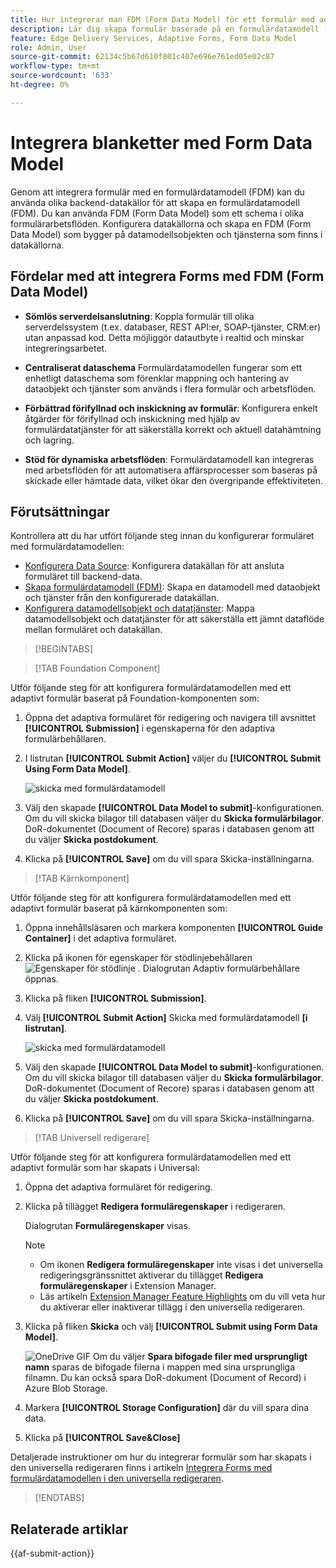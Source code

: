 ```yaml
---
title: Hur integrerar man FDM (Form Data Model) för ett formulär med adaptiv form?
description: Lär dig skapa formulär baserade på en formulärdatamodell (FDM). Generera och redigera exempeldata för datamodellsobjekt i FDM.
feature: Edge Delivery Services, Adaptive Forms, Form Data Model
role: Admin, User
source-git-commit: 62134c5b67d610f801c407e696e761ed05e02c87
workflow-type: tm+mt
source-wordcount: '633'
ht-degree: 0%

---
```


# Integrera blanketter med Form Data Model

Genom att integrera formulär med en formulärdatamodell (FDM) kan du använda olika backend-datakällor för att skapa en formulärdatamodell (FDM). Du kan använda FDM (Form Data Model) som ett schema i olika formulärarbetsflöden. Konfigurera datakällorna och skapa en FDM (Form Data Model) som bygger på datamodellsobjekten och tjänsterna som finns i datakällorna.

## Fördelar med att integrera Forms med FDM (Form Data Model)

* **Sömlös serverdelsanslutning**: Koppla formulär till olika serverdelssystem (t.ex. databaser, REST API:er, SOAP-tjänster, CRM:er) utan anpassad kod. Detta möjliggör datautbyte i realtid och minskar integreringsarbetet.
* **Centraliserat dataschema** Formulärdatamodellen fungerar som ett enhetligt dataschema som förenklar mappning och hantering av dataobjekt och tjänster som används i flera formulär och arbetsflöden.

* **Förbättrad förifyllnad och inskickning av formulär**: Konfigurera enkelt åtgärder för förifyllnad och inskickning med hjälp av formulärdatatjänster för att säkerställa korrekt och aktuell datahämtning och lagring.

* **Stöd för dynamiska arbetsflöden**: Formulärdatamodell kan integreras med arbetsflöden för att automatisera affärsprocesser som baseras på skickade eller hämtade data, vilket ökar den övergripande effektiviteten.

## Förutsättningar

Kontrollera att du har utfört följande steg innan du konfigurerar formuläret med formulärdatamodellen:

* [Konfigurera Data Source](/help/forms/configure-data-sources.md): Konfigurera datakällan för att ansluta formuläret till backend-data.
* [Skapa formulärdatamodell (FDM)](/help/forms/create-form-data-models.md): Skapa en datamodell med dataobjekt och tjänster från den konfigurerade datakällan.
* [Konfigurera datamodellsobjekt och datatjänster](/help/forms/work-with-form-data-model.md): Mappa datamodellsobjekt och datatjänster för att säkerställa ett jämnt dataflöde mellan formuläret och datakällan.

>[!BEGINTABS]

>[!TAB Foundation Component]

Utför följande steg för att konfigurera formulärdatamodellen med ett adaptivt formulär baserat på Foundation-komponenten som:

1. Öppna det adaptiva formuläret för redigering och navigera till avsnittet **[!UICONTROL Submission]** i egenskaperna för den adaptiva formulärbehållaren.
1. I listrutan **[!UICONTROL Submit Action]** väljer du **[!UICONTROL Submit Using Form Data Model]**.

   ![skicka med formulärdatamodell](/help/forms/assets/submit-uisng-fdm-fc.png)

1. Välj den skapade **[!UICONTROL Data Model to submit]**-konfigurationen.
Om du vill skicka bilagor till databasen väljer du **Skicka formulärbilagor**. DoR-dokumentet (Document of Recore) sparas i databasen genom att du väljer **Skicka postdokument**.
1. Klicka på **[!UICONTROL Save]** om du vill spara Skicka-inställningarna.

>[!TAB Kärnkomponent]

Utför följande steg för att konfigurera formulärdatamodellen med ett adaptivt formulär baserat på kärnkomponenten som:

1. Öppna innehållsläsaren och markera komponenten **[!UICONTROL Guide Container]** i det adaptiva formuläret.
1. Klicka på ikonen för egenskaper för stödlinjebehållaren ![Egenskaper för stödlinje](/help/forms/assets/configure-icon.svg) . Dialogrutan Adaptiv formulärbehållare öppnas.
1. Klicka på fliken **[!UICONTROL Submission]**.
1. Välj **[!UICONTROL Submit Action]** Skicka med formulärdatamodell **[i listrutan]**.

   ![skicka med formulärdatamodell](/help/forms/assets/submit-uisng-fdm-cc.png)

1. Välj den skapade **[!UICONTROL Data Model to submit]**-konfigurationen.
Om du vill skicka bilagor till databasen väljer du **Skicka formulärbilagor**. DoR-dokumentet (Document of Recore) sparas i databasen genom att du väljer **Skicka postdokument**.
1. Klicka på **[!UICONTROL Save]** om du vill spara Skicka-inställningarna.

>[!TAB Universell redigerare]

Utför följande steg för att konfigurera formulärdatamodellen med ett adaptivt formulär som har skapats i Universal:

1. Öppna det adaptiva formuläret för redigering.
1. Klicka på tillägget **Redigera formuläregenskaper** i redigeraren.

   Dialogrutan **Formuläregenskaper** visas.

   >[!NOTE]
   >
   > * Om ikonen **Redigera formuläregenskaper** inte visas i det universella redigeringsgränssnittet aktiverar du tillägget **Redigera formuläregenskaper** i Extension Manager.
   > * Läs artikeln [Extension Manager Feature Highlights](https://developer.adobe.com/uix/docs/extension-manager/feature-highlights/#enablingdisabling-extensions) om du vill veta hur du aktiverar eller inaktiverar tillägg i den universella redigeraren.

1. Klicka på fliken **Skicka** och välj **[!UICONTROL Submit using Form Data Model]**.

   ![OneDrive GIF](/help/forms/assets/submit-uisng-fdm-ue.png)
Om du väljer **Spara bifogade filer med ursprungligt namn** sparas de bifogade filerna i mappen med sina ursprungliga filnamn. Du kan också spara DoR-dokument (Document of Record) i Azure Blob Storage.

1. Markera **[!UICONTROL Storage Configuration]** där du vill spara dina data.
1. Klicka på **[!UICONTROL Save&Close]**

Detaljerade instruktioner om hur du integrerar formulär som har skapats i den universella redigeraren finns i artikeln [Integrera Forms med formulärdatamodellen i den universella redigeraren](/help/edge/docs/forms/universal-editor/integrate-forms-with-data-source.md).

>[!ENDTABS]

## Relaterade artiklar

{{af-submit-action}}
